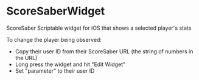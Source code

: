# ScoreSaberWidget
ScoreSaber Scriptable widget for iOS that shows a selected player's stats

To change the player being observed: 
- Copy their user ID from their ScoreSaber URL (the string of numbers in the URL)
- Long press the widget and hit "Edit Widget"
- Set "parameter" to their user ID
